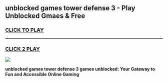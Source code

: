 
## unblocked games tower defense 3 - Play Unblocked Gmaes & Free
<h3>
<a href="https://news.freeplayer.one?title=unblocked_games_tower_defense_3&ref=23F">CLICK TO PLAY</a></h3>
<hr>

<h3>
<a href="https://news.freeplayer.one?title=unblocked_games_tower_defense_3&ref=23F">CLICK 2 PLAY</a>
  
</h3>

<a href="https://news.freeplayer.one?title=unblocked_games_tower_defense_3&ref=23F/"><img src="https://clearcache.store/games.png"></a>


**unblocked games tower defense 3 games unblocked: Your Gateway to Fun and Accessible Online Gaming**
